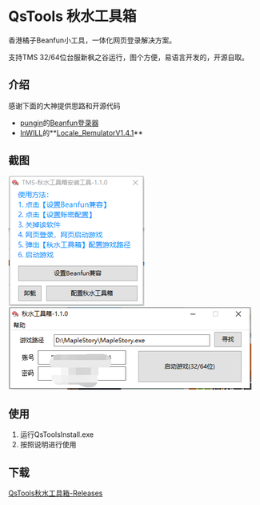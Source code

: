 # QsTools 秋水工具箱

香港橘子Beanfun小工具，一体化网页登录解决方案。

支持TMS 32/64位台服新枫之谷运行，图个方便，易语言开发的，开源自取。

## 介绍

感谢下面的大神提供思路和开源代码

- [pungin](https://github.com/pungin)的[Beanfun登录器](TwMS-Helper
)
- [InWILL](https://github.com/InWILL)的**[Locale_RemulatorV1.4.1](https://github.com/InWILL/Locale_Remulator)**




## 截图
![img](./img1.png)
![img](./img2.png)

## 使用

1. 运行QsToolsInstall.exe 
2. 按照说明进行使用


## 下载

[QsTools秋水工具箱-Releases](https://github.com/starmcc/QsTools/releases)